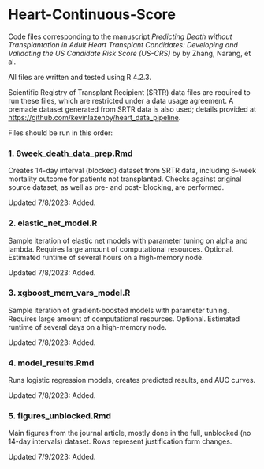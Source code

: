 # Heart-Continuous-Score

Code files corresponding to the manuscript *Predicting Death without Transplantation in Adult Heart Transplant Candidates: Developing and Validating the US Candidate Risk Score (US-CRS)* by by Zhang, Narang, et al.

All files are written and tested using R 4.2.3. 

Scientific Registry of Transplant Recipient (SRTR) data files are required to run these files, which are restricted under a data usage agreement. 
A premade dataset generated from SRTR data is also used; details provided at https://github.com/kevinlazenby/heart_data_pipeline.

Files should be run in this order:

### 1. 6week_death_data_prep.Rmd

Creates 14-day interval (blocked) dataset from SRTR data, including 6-week mortality outcome for patients not transplanted. Checks against original source dataset, as well as pre- and post- blocking, are performed.

Updated 7/8/2023: Added.


### 2. elastic_net_model.R

Sample iteration of elastic net models with parameter tuning on alpha and lambda. Requires large amount of computational resources. Optional.
Estimated runtime of several hours on a high-memory node.

Updated 7/8/2023: Added.   


### 3. xgboost_mem_vars_model.R

Sample iteration of gradient-boosted models with parameter tuning. Requires large amount of computational resources. Optional.
Estimated runtime of several days on a high-memory node.

Updated 7/8/2023: Added.   



### 4. model_results.Rmd

Runs logistic regression models, creates predicted results, and AUC curves. 

Updated 7/8/2023: Added.   



### 5. figures_unblocked.Rmd

Main figures from the journal article, mostly done in the full, unblocked (no 14-day intervals) dataset. Rows represent justification form changes. 

Updated 7/9/2023: Added.   
